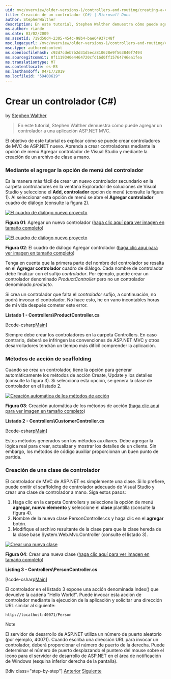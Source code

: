 ```yaml
---
uid: mvc/overview/older-versions-1/controllers-and-routing/creating-a-controller-cs
title: Creación de un controlador (C#) | Microsoft Docs
author: StephenWalther
description: En este tutorial, Stephen Walther demuestra cómo puede agregar un controlador a una aplicación ASP.NET MVC.
ms.author: riande
ms.date: 03/02/2009
ms.assetid: 719d50d4-2305-454c-98b4-bae64937c48f
msc.legacyurl: /mvc/overview/older-versions-1/controllers-and-routing/creating-a-controller-cs
msc.type: authoredcontent
ms.openlocfilehash: c92d7cdeb7b2d31d5eca810628e9f563840f7494
ms.sourcegitcommit: 0f1119340e4464720cfd16d0ff15764746ea1fea
ms.translationtype: MT
ms.contentlocale: es-ES
ms.lasthandoff: 04/17/2019
ms.locfileid: "59400619"
---
```

# <a name="creating-a-controller-c"></a>Crear un controlador (C#)

by [Stephen Walther](https://github.com/StephenWalther)

> En este tutorial, Stephen Walther demuestra cómo puede agregar un controlador a una aplicación ASP.NET MVC.


El objetivo de este tutorial es explicar cómo se puede crear controladores de MVC de ASP.NET nuevo. Aprenda a crear controladores mediante la opción de menú Agregar controlador de Visual Studio y mediante la creación de un archivo de clase a mano.

### <a name="using-the-add-controller-menu-option"></a>Mediante el agregar la opción de menú del controlador

Es la manera más fácil de crear un nuevo controlador secundario en la carpeta controladores en la ventana Explorador de soluciones de Visual Studio y seleccione el **Add, controlador** opción de menú (consulte la figura 1). Al seleccionar esta opción de menú se abre el **Agregar controlador** cuadro de diálogo (consulte la figura 2).


[![El cuadro de diálogo nuevo proyecto](creating-a-controller-cs/_static/image1.jpg)](creating-a-controller-cs/_static/image1.png)

**Figura 01**: Agregar un nuevo controlador ([haga clic aquí para ver imagen en tamaño completo](creating-a-controller-cs/_static/image2.png))


[![El cuadro de diálogo nuevo proyecto](creating-a-controller-cs/_static/image2.jpg)](creating-a-controller-cs/_static/image3.png)

**Figura 02**: El cuadro de diálogo Agregar controlador ([haga clic aquí para ver imagen en tamaño completo](creating-a-controller-cs/_static/image4.png))


Tenga en cuenta que la primera parte del nombre del controlador se resalta en el **Agregar controlador** cuadro de diálogo. Cada nombre de controlador debe finalizar con el sufijo *controlador*. Por ejemplo, puede crear un controlador denominado *ProductController* pero no un controlador denominado *producto*.


Si crea un controlador que falta el *controlador* sufijo, a continuación, no podrá invocar el controlador. No hace esto, he en vano incontables horas de mi vida después cometer este error.


**Listado 1 - Controllers\ProductController.cs**

[!code-csharp[Main](creating-a-controller-cs/samples/sample1.cs)]

Siempre debe crear los controladores en la carpeta Controllers. En caso contrario, deberá se infringen las convenciones de ASP.NET MVC y otros desarrolladores tendrán un tiempo más difícil comprender la aplicación.

### <a name="scaffolding-action-methods"></a>Métodos de acción de scaffolding

Cuando se crea un controlador, tiene la opción para generar automáticamente los métodos de acción Create, Update y los detalles (consulte la figura 3). Si selecciona esta opción, se genera la clase de controlador en el listado 2.


[![Creación automática de los métodos de acción](creating-a-controller-cs/_static/image3.jpg)](creating-a-controller-cs/_static/image5.png)

**Figura 03**: Creación automática de los métodos de acción ([haga clic aquí para ver imagen en tamaño completo](creating-a-controller-cs/_static/image6.png))


**Listado 2 - Controllers\CustomerController.cs**

[!code-csharp[Main](creating-a-controller-cs/samples/sample2.cs)]

Estos métodos generados son los métodos auxiliares. Debe agregar la lógica real para crear, actualizar y mostrar los detalles de un cliente. Sin embargo, los métodos de código auxiliar proporcionan un buen punto de partida.

### <a name="creating-a-controller-class"></a>Creación de una clase de controlador

El controlador de MVC de ASP.NET es simplemente una clase. Si lo prefiere, puede omitir el scaffolding de controlador adecuado de Visual Studio y crear una clase de controlador a mano. Siga estos pasos:

1. Haga clic en la carpeta Controllers y seleccione la opción de menú **agregar, nuevo elemento** y seleccione el **clase** plantilla (consulte la figura 4).
2. Nombre de la nueva clase PersonController.cs y haga clic en el **agregar** botón.
3. Modifique el archivo resultante de la clase para que la clase hereda de la clase base System.Web.Mvc.Controller (consulte el listado 3).


[![Crear una nueva clase](creating-a-controller-cs/_static/image4.jpg)](creating-a-controller-cs/_static/image7.png)

**Figura 04**: Crear una nueva clase ([haga clic aquí para ver imagen en tamaño completo](creating-a-controller-cs/_static/image8.png))


**Listing 3 - Controllers\PersonController.cs**

[!code-csharp[Main](creating-a-controller-cs/samples/sample3.cs)]

El controlador en el listado 3 expone una acción denominada Index() que devuelve la cadena "Hello World!". Puede invocar esta acción de controlador mediante la ejecución de la aplicación y solicitar una dirección URL similar al siguiente:

`http://localhost:40071/Person`

> [!NOTE]
> 
> El servidor de desarrollo de ASP.NET utiliza un número de puerto aleatorio (por ejemplo, 40071). Cuando escriba una dirección URL para invocar un controlador, deberá proporcionar el número de puerto de la derecha. Puede determinar el número de puerto desplazando el puntero del mouse sobre el icono para el servidor de desarrollo de ASP.NET en el área de notificación de Windows (esquina inferior derecha de la pantalla).
> 
> [!div class="step-by-step"]
> [Anterior](adding-dynamic-content-to-a-cached-page-cs.md)
> [Siguiente](creating-an-action-cs.md)

